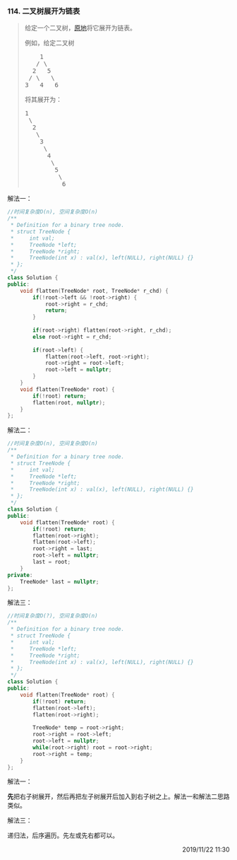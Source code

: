 ### 114. 二叉树展开为链表
> <div class="notranslate"><p>给定一个二叉树，<a href="https://baike.baidu.com/item/%E5%8E%9F%E5%9C%B0%E7%AE%97%E6%B3%95/8010757">原地</a>将它展开为链表。</p>
> 
> <p>例如，给定二叉树</p>
> 
> <pre>    1
>    / \
>   2   5
>  / \   \
> 3   4   6</pre>
> 
> <p>将其展开为：</p>
> 
> <pre>1
>  \
>   2
>    \
>     3
>      \
>       4
>        \
>         5
>          \
>           6</pre>
> </div>

解法一：
```cpp
//时间复杂度O(n), 空间复杂度O(n)
/**
 * Definition for a binary tree node.
 * struct TreeNode {
 *     int val;
 *     TreeNode *left;
 *     TreeNode *right;
 *     TreeNode(int x) : val(x), left(NULL), right(NULL) {}
 * };
 */
class Solution {
public:
    void flatten(TreeNode* root, TreeNode* r_chd) {
        if(!root->left && !root->right) {
            root->right = r_chd;
            return;
        }
        
        if(root->right) flatten(root->right, r_chd);
        else root->right = r_chd;
        
        if(root->left) {
            flatten(root->left, root->right);
            root->right = root->left;
            root->left = nullptr;
        }
    }
    void flatten(TreeNode* root) {
        if(!root) return;
        flatten(root, nullptr);
    }
};
```

解法二：
```cpp
//时间复杂度O(n), 空间复杂度O(n)
/**
 * Definition for a binary tree node.
 * struct TreeNode {
 *     int val;
 *     TreeNode *left;
 *     TreeNode *right;
 *     TreeNode(int x) : val(x), left(NULL), right(NULL) {}
 * };
 */
class Solution {
public:
    void flatten(TreeNode* root) {
        if(!root) return;
        flatten(root->right);
        flatten(root->left);
        root->right = last;
        root->left = nullptr;
        last = root;
    }
private:
    TreeNode* last = nullptr;
};
```

解法三：
```cpp
//时间复杂度O(?), 空间复杂度O(n)
/**
 * Definition for a binary tree node.
 * struct TreeNode {
 *     int val;
 *     TreeNode *left;
 *     TreeNode *right;
 *     TreeNode(int x) : val(x), left(NULL), right(NULL) {}
 * };
 */
class Solution {
public:
    void flatten(TreeNode* root) {
        if(!root) return;
        flatten(root->left);
        flatten(root->right);
        
        TreeNode* temp = root->right;
        root->right = root->left;
        root->left = nullptr;
        while(root->right) root = root->right;
        root->right = temp;
    }
};
```

解法一：

**先**把右子树展开，然后再把左子树展开后加入到右子树之上。解法一和解法二思路类似。

解法三：

递归法，后序遍历。先左或先右都可以。

<div style="text-align: right"> 2019/11/22 11:30 </div>
